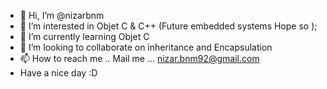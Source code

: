 - 👋 Hi, I’m @nizarbnm
- 👀 I’m interested in Objet C & C++ (Future embedded systems Hope so );
- 🌱 I’m currently learning Objet C
- 💞️ I’m looking to collaborate on inheritance and Encapsulation
- 📫 How to reach me .. Mail me ... nizar.bnm92@gmail.com
- Have a nice day :D

<!---
nizarbnm/nizarbnm is a ✨ special ✨ repository because its `README.md` (this file) appears on your GitHub profile.
You can click the Preview link to take a look at your changes.
--->
